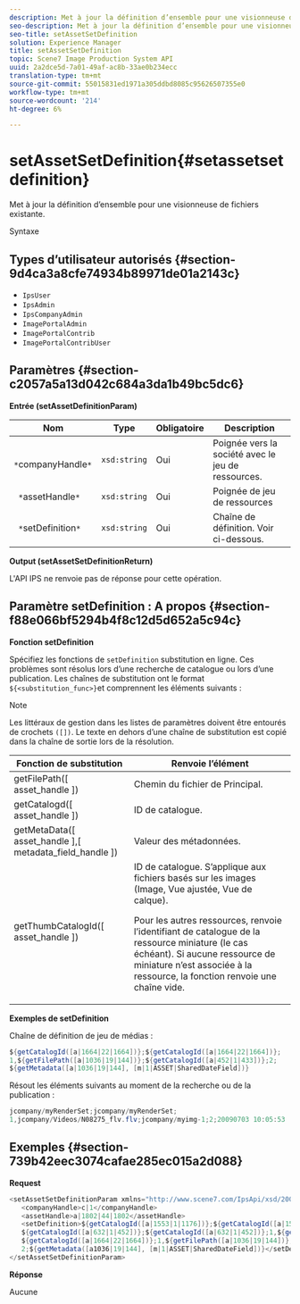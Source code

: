 ```yaml
---
description: Met à jour la définition d’ensemble pour une visionneuse de fichiers existante.
seo-description: Met à jour la définition d’ensemble pour une visionneuse de fichiers existante.
seo-title: setAssetSetDefinition
solution: Experience Manager
title: setAssetSetDefinition
topic: Scene7 Image Production System API
uuid: 2a2dce5d-7a01-49af-ac8b-33ae0b234ecc
translation-type: tm+mt
source-git-commit: 55015831ed1971a305ddbd8085c95626507355e0
workflow-type: tm+mt
source-wordcount: '214'
ht-degree: 6%

---
```



# setAssetSetDefinition{#setassetsetdefinition}

Met à jour la définition d’ensemble pour une visionneuse de fichiers existante.

Syntaxe

## Types d’utilisateur autorisés {#section-9d4ca3a8cfe74934b89971de01a2143c}

* `IpsUser`
* `IpsAdmin`
* `IpsCompanyAdmin`
* `ImagePortalAdmin`
* `ImagePortalContrib`
* `ImagePortalContribUser`

## Paramètres {#section-c2057a5a13d042c684a3da1b49bc5dc6}

**Entrée (setAssetDefinitionParam)**

| Nom | Type | Obligatoire | Description |
|---|---|---|---|
| ` *`companyHandle`*` | `xsd:string` | Oui | Poignée vers la société avec le jeu de ressources. |
| ` *`assetHandle`*` | `xsd:string` | Oui | Poignée de jeu de ressources |
| ` *`setDefinition`*` | `xsd:string` | Oui | Chaîne de définition. Voir ci-dessous. |

**Output (setAssetSetDefinitionReturn)**

L&#39;API IPS ne renvoie pas de réponse pour cette opération.

## Paramètre setDefinition : A propos {#section-f88e066bf5294b4f8c12d5d652a5c94c}

**Fonction setDefinition**

Spécifiez les fonctions de `setDefinition` substitution en ligne. Ces problèmes sont résolus lors d’une recherche de catalogue ou lors d’une publication. Les chaînes de substitution ont le format `${<substitution_func>}`et comprennent les éléments suivants :

>[!NOTE]
>
>Les littéraux de gestion dans les listes de paramètres doivent être entourés de crochets `([])`. Le texte en dehors d’une chaîne de substitution est copié dans la chaîne de sortie lors de la résolution.

<table id="table_A93D2C273B694C289208AA926B2597CD"> 
 <thead> 
  <tr> 
   <th colname="col1" class="entry"> Fonction de substitution </th> 
   <th colname="col2" class="entry"> Renvoie l’élément </th> 
  </tr> 
 </thead>
 <tbody> 
  <tr> 
   <td colname="col1"> <span class="codeph"> getFilePath([ <span class="varname"> asset_handle </span>]) </span> </td> 
   <td colname="col2"> Chemin du fichier de Principal. </td> 
  </tr> 
  <tr> 
   <td colname="col1"> <span class="codeph"> getCatalogd([ <span class="varname"> asset_handle </span>]) </span> </td> 
   <td colname="col2"> ID de catalogue. </td> 
  </tr> 
  <tr> 
   <td colname="col1"> <span class="codeph"> getMetaData([ <span class="varname"> asset_handle </span>],[ <span class="varname"> metadata_field_handle </span>]) </span> </td> 
   <td colname="col2"> Valeur des métadonnées. </td> 
  </tr> 
  <tr> 
   <td colname="col1"> <span class="codeph"> getThumbCatalogId([ <span class="varname"> asset_handle </span>]) </span> </td> 
   <td colname="col2"> ID de catalogue. S’applique aux fichiers basés sur les images (Image, Vue ajustée, Vue de calque). <p>Pour les autres ressources, renvoie l’identifiant de catalogue de la ressource miniature (le cas échéant). Si aucune ressource de miniature n’est associée à la ressource, la fonction renvoie une chaîne vide. </p> </td> 
  </tr> 
 </tbody> 
</table>

**Exemples de setDefinition**

Chaîne de définition de jeu de médias :

```java
${getCatalogId([a|1664|22|1664])};${getCatalogId([a|1664|22|1664])}; 
1,${getFilePath([a|1036|19|144])};${getCatalogId([a|452|1|433])};2; 
${getMetadata([a|1036|19|144], [m|1|ASSET|SharedDateField])}
```

Résout les éléments suivants au moment de la recherche ou de la publication :

```java
jcompany/myRenderSet;jcompany/myRenderSet; 
1,jcompany/Videos/N08275_flv.flv;jcompany/myimg-1;2;20090703 10:05:53
```

## Exemples {#section-739b42eec3074cafae285ec015a2d088}

**Request**

```java
<setAssetSetDefinitionParam xmlns="http://www.scene7.com/IpsApi/xsd/2009-07-31"> 
   <companyHandle>c|1</companyHandle> 
   <assetHandle>a|1802|44|1802</assetHandle> 
   <setDefinition>${getCatalogId([a|1553|1|1176])};${getCatalogId([a|1553|1|1176])};1;img1, 
   ${getCatalogId([a|632|1|452])};${getCatalogId([a|632|1|452])};1,${getCatalogId([a|1664|22|1664])}; 
   ${getCatalogId([a|1664|22|1664])};1,${getFilePath([a|1036|19|144])};${getCatalogId([ a|452|1|433])}; 
   2;${getMetadata([a1036|19|144], [m|1|ASSET|SharedDateField])}</setDefinition> 
</setAssetSetDefinitionParam>
```

**Réponse**

Aucune
